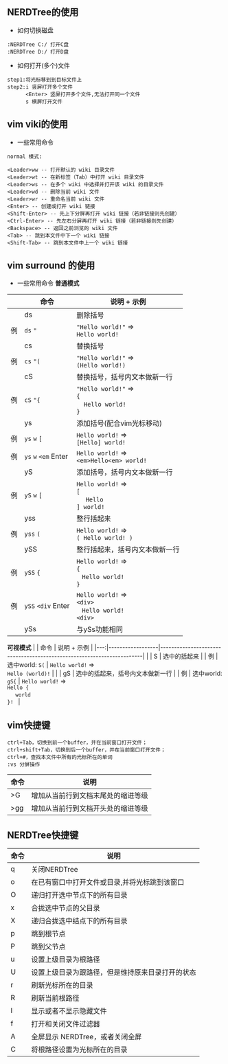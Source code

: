 ## NERDTree的使用
- 如何切换磁盘
```
:NERDTree C:/ 打开C盘
:NERDTree D:/ 打开D盘
```
- 如何打开(多个)文件
```
step1:将光标移到到目标文件上
step2:i 竖屏打开多个文件
      <Enter> 竖屏打开多个文件,无法打开同一个文件
      s 横屏打开文件
```

## vim viki的使用
- 一些常用命令
```
normal 模式:

<Leader>ww -- 打开默认的 wiki 目录文件
<Leader>wt -- 在新标签（Tab）中打开 wiki 目录文件
<Leader>ws -- 在多个 wiki 中选择并打开该 wiki 的目录文件
<Leader>wd -- 删除当前 wiki 文件
<Leader>wr -- 重命名当前 wiki 文件
<Enter> -- 创建或打开 wiki 链接
<Shift-Enter> -- 先上下分屏再打开 wiki 链接（若非链接则先创建）
<Ctrl-Enter> -- 先左右分屏再打开 wiki 链接（若非链接则先创建）
<Backspace> -- 返回之前浏览的 wiki 文件
<Tab> -- 跳到本文件中下一个 wiki 链接
<Shift-Tab> -- 跳到本文件中上一个 wiki 链接
```
## vim surround 的使用
- 一些常用命令
 **普通模式** 	

|    | 命令                   | 说明 + 示例                                                                          |
|---:|------------------------|--------------------------------------------------------------------------------------|
|    | ds                     | 删除括号                                                                             |
| 例 | `ds` `"`               | `"Hello world!"` =><br> `Hello world!`                                               |
|    | cs                     | 替换括号                                                                             |
| 例 | `cs` `"(`              | `"Hello world!"` =><br> `(Hello world!)`                                             |
|    | cS                     | 替换括号，括号内文本做新一行                                                         |
| 例 | `cS` `"{`              | `"Hello world!"` =><br> `{` <br> &nbsp;&nbsp;&nbsp;&nbsp;`Hello world!` <br> `}`     |
|    | ys                     | 添加括号(配合vim光标移动)                                                            |
| 例 | `ys` `w` `[`           | `Hello world!` =><br> `[Hello] world!`                                               |
| 例 | `ys` `w` `<em` Enter   | `Hello world!` =><br> `<em>Hello<em> world!`                                         |
|    | yS                     | 添加括号，括号内文本做新一行                                                         |
| 例 | `yS` `w` `[`           | `Hello world!` =><br> `[` <br> &nbsp;&nbsp;&nbsp;&nbsp; `Hello` <br> `] world!`      |
|    | yss                    | 整行括起来                                                                           |
| 例 | `yss` `(`              | `Hello world!` =><br> `( Hello world! )`                                             |
|    | ySS                    | 整行括起来，括号内文本做新一行                                                       |
| 例 | `ySS` `{`              | `Hello world!` =><br> `{` <br> &nbsp;&nbsp; `Hello world! ` <br> `}`                 |
| 例 | `ySS` `<div` Enter     | `Hello world!` =><br> `<div>` <br> &nbsp;&nbsp; `Hello world! ` <br> `<div>`         |
|    | ySs                    | 与ySs功能相同                                                                        |

**可视模式** 
|    | 命令             | 说明 + 示例                                                           |
|---:|------------------|-----------------------------------------------------------------------|
|    | S                | 选中的括起来                                                          |
| 例 | 选中world: `S(`  | `Hello world!` =><br> `Hello (world)!`                                |
|    | gS               | 选中的括起来，括号内文本做新一行                                      |
| 例 | 选中world: `gS{` | `Hello world!` =><br> `Hello {` <br> &nbsp;&nbsp; ` world` <br> `}! ` |

## vim快捷键
```
ctrl+Tab，切换到前一个buffer，并在当前窗口打开文件； 
ctrl+shift+Tab，切换到后一个buffer，并在当前窗口打开文件； 
ctrl+#，查找本文件中所有的光标所在的单词
:vs 分屏操作
```
| 命令 | 说明                               |
|------|------------------------------------|
| >G   | 增加从当前行到文档末尾处的缩进等级 |
| >gg  | 增加从当前行到文档开头处的缩进等级 |
## NERDTree快捷键
| 命令 | 说明                                             |
|------|--------------------------------------------------|
| q    | 关闭NERDTree                                     |
| o    | 在已有窗口中打开文件或目录,并将光标跳到该窗口    |
| O    | 递归打开选中节点下的所有目录                     |
| x    | 合拢选中节点的父目录                             |
| X    | 递归合拢选中结点下的所有目录                     |
| p    | 跳到根节点                                       |
| P    | 跳到父节点                                       |
| u    | 设置上级目录为根路径                             |
| U    | 设置上级目录为跟路径，但是维持原来目录打开的状态 |
| r    | 刷新光标所在的目录                               |
| R    | 刷新当前根路径                                   |
| I    | 显示或者不显示隐藏文件                           |
| f    | 打开和关闭文件过滤器                             |
| A    | 全屏显示 NERDTree，或者关闭全屏                  |
| C    | 将根路径设置为光标所在的目录                     |



